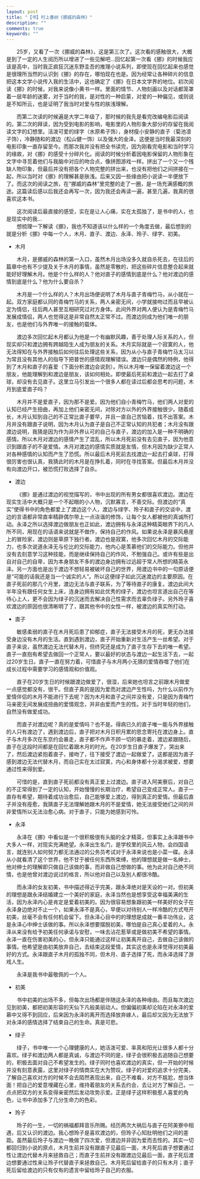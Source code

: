 ```yaml
---
layout: post
title: "【书】村上春树《挪威的森林》"
description: ""
comments: true
keywords: ""
---
```


&emsp;&emsp;25岁，又看了一次《挪威的森林》，这是第三次了。这次看的感触很大，大概是到了一定的人生阅历所以增进了一些见解吧…回忆起第一次看《挪》的时候我应该是高中，当时我正疯狂沉迷东野圭吾的推理小说系列，即使现在回忆起来也感觉是很理所当然的认识到《挪》的存在，哪怕现在也是。因为经常让各种碎片的信息把这本文学小说传入我的生活中，这也确定了《挪》在日本文学界的地位。初次阅读《挪》的时候，对我来说像小黄书一样。里面的情节、人物刻画以及对话都笼罩着一层年龄的迷雾，对于当时的我，是对性的一种启蒙，对爱的一种偏见，或则说是不知所云，也是证明了我当时对爱与性的肤浅理解。

&emsp;&emsp;而第二次读的时候遍是大学二年级了，那时候的我先是看完改编电影后阅读的。第二次的拜读，因为受到电影的影响，电影里的人物形象大部分的存留在我阅读文字的幻想里。活泼可爱的绿字（水原希子饰），身材瘦小安静的直子（菊池凛子饰），冷静随和的渡边（松山健一饰）以及强大的金泽。这便是当时我最深刻的电影印象一直存留至今。而那次我并没有把全书读完，因为刚看完电影和当时学习的缘故，对《挪》的感受十分碎片化。阅读的时候分析着因电影保留的人物形象在文字中寻觅着他们与我脑中对应的吻合点，像拼图游戏一样。拼出了一个又一个残缺人物印象，但最后并没有把各个人物完整的拼出来，也没有把他们之间拼接在一起，所以当时对《挪》的理解甚是肤浅。后来又因一些缘由把小说读一半便放下了。而这次的阅读之旅，在“挪威的森林”里完整的走了一圈，是一场充满感概的旅途。这篇读后感以后我还会再写一次，因为我还会再读一遍，甚至几遍，我真的很喜欢这本书。

&emsp;&emsp;这次阅读后最直接的感受，实在是让人心痛，实在太孤独了，是书中的人，也是现实中的我...
<br>
&emsp;&emsp;想梳理一下解读《挪》，我也不知道该以什么样的一个角度去做，最后想到的就是分析《挪》中每一个人，木月、直子、渡边、永泽、玲子、绿字、初美。
-  木月

&emsp;&emsp;木月，是挪威的森林的第一入口，虽然木月出场没多久就自杀死去，在往后的篇章中也有不少提及关于木月的事情，虽然是零散的，把这些碎片信息整合起来就能好好理解木月。他是个什么样的人？他对直子的感情到底是什么？他对渡边的感情到底是什么？他为什么要自杀？

&emsp;&emsp;木月是一个什么样的人？木月出场便说明了木月与直子青梅竹马，从小就在一起。双方家庭都认同的青梅竹马的关系，两人亲密无间，小学就接吻过而且早被认定为情侣，往后两人甚至互相研究过对方身体。此间外界对两人便认为是青梅竹马发展成情侣，两人也觉得这是非常自然太正常不过。而渡边则成为他们唯一的朋友，也是他们与外界唯一的接触的载体。

&emsp;&emsp;渡边多次回忆起木月都认为他是一个有幽默风趣，善于处理人际关系的人，但现实却只和渡边拥有跨越陌生人成为朋友的关系。木月实际就是一个寂寞的人，他无法得知在与外界接触后如何往后处理这些关系，因为从小与直子青梅竹马太习以为常且没有其他人的指导下把普世的感情观理解错误。渡边只是偶然的特例，他得到了木月和直子的喜爱（下面分析渡边会说到）。所以木月唯一保留着渡边这一个朋友，他能理解到和渡边是朋友，该如何相处。即使最后死前和渡边一起去打了桌球，却没有去见直子。这里立马引发出一个很多人都在读过后都会思考的问题，木月到底爱直子吗？

&emsp;&emsp;木月并不是爱直子，因为那不是爱。因为他们自小青梅竹马，他们两人对爱的认知已经产生扭曲，再加上他们亲密无间，对除对方以外的外界接触很少。随着成长，木月认知到自己的不正常比直子要早，并且一直自己苦恼着，找不出答案。木月并没有跟直子说明，因为木月认为直子是自己不正常认知的共犯者；木月没有跟渡边说明，我猜是因为作为非外界认可的自己与直子，渡边的加入是一种不明确的感情。所以木月对渡边的感情产生了混乱，所以木月死前没有去见直子，因为他意识到跟直子的不是爱情。木月对渡边的感情实质就是友情，但木月因为缺少正常人对各种感情的认知而产生了恐慌。所以最后木月死前去找渡边一起去打桌球，打得很厉害也很认真，我猜此时的木月是在挣扎着，同时在寻找答案。但最后木月并没有向渡边开口，被恐慌打败选择了自杀。

- 渡边

&emsp;&emsp;《挪》是通过渡边的视觉描写的，书中出现的所有男女都很喜欢渡边。渡边在现实生活中大概只是一个不起眼的小人物，沉默寡言，不善交际。但渡边的“真实”使得书中的角色都爱上了渡边这个人，渡边与绿字、玲子和直子的交谈中，渡边的言语都非常直率精辟偶尔带上一点诙谐的修饰，让每个女人都被他的真诚所打动。永泽之所以选择渡边做朋友也正如此，渡边拥有与永泽这种精英眼界下的凡人所不同，用现在的话语来说就是不做作，保持自己的作风。如果说永泽是暴风悬崖上的冒险家，渡边则是草原下独行者。渡边也是寂寞，他多次回忆木月的交际能力，也多次说道永泽无与伦比的交际能力，他内心是羡慕他们的交际能力。但他并没有去刻意学习这种技能，而是继续保持自己的作风，不勉强自己。或许有些是出自对自己的自卑，因为本身朋友不多的渡边身边拥有过远超于常人所想的精英永泽。另一方面也是出于渡边不想轻易被破坏自己的世界，用渡边书中的一句原话便是“可能的话我还是当一个诚实的人”。所以这便绿子如此沉迷渡边的主要原因。在直子死前的那几个月里，渡边无法与直子联系，为了等待直子的康复。渡边此间大半年没有跟任何女生上床，连身边拥有如此优秀的绿子，渡边也坦言道出自己在等待心上人，更不会因为绿子的沉迷而去解决自己性需求而去辜负绿子。另外玲子喜欢渡边的原因也很清晰明了了，跟其他书中的女性一样，被渡边的真实所打动。

 - 直子
 
&emsp;&emsp;敏感柔弱的直子在木月死后患了抑郁症，直子无法接受木月的死，更无办法接受身边没有木月的生活。直到遇到渡边，直子开始重新对生活产生一丝希望。对于直子来说，虽然渡边无法代替木月，但终究还是成为了直子生存下去的唯一希望。直子一直抱有希望去做回一个正常人，要以最好的状态与渡边一起生活下去，一起过20岁生日。直子一直在努力着，可惜直子与木月两小无猜的爱情吞噬了他们在成长过程中需要学习的感情观和价值观。

&emsp;&emsp;直子在20岁生日的时候跟渡边做爱了，很湿，后来她也坦言之前跟木月做爱一点感觉都没有，很干。但直子真的是因为爱而对渡边产生性吗，为什么以前作为爱情伴侣的木月不能进行下去呢？因为木月和直子之间并没有爱，只是因为青梅竹马亲密无间发展成扭曲的爱情观念，并非由爱而产生的性。对于当时年轻的他们，自然没有做爱成功。

&emsp;&emsp;而直子对渡边呢？真的是爱情吗？也不是。得病已久的直子唯一能与外界接触的人只有渡边了，遇到渡边后，直子把对木月日积月累的思念寄托在渡边身上。直子与木月多次在东京约会暴走，直子都不作声不顾一切的暴走着，渡边紧跟随后，直子在这段时间都是在回忆着跟木月的时光。在20岁生日直子爆发了，哭出来了，然后渡边紧抱着直子，接吻了，往下接受了渡边一起做爱了。这都是因为直子感到渡边无法代替木月，而自己实在太过寂寞，内心和身体都十分渴求被爱，想要通过性来得到爱。

&emsp;&emsp;可惜的是，直到直子死前都没有真正爱上过渡边。直子进入阿美寮后，对自己的不正常得到了一定的认知，开始慢慢的长期治疗，希望自己变成正常人。直子一直存有希望，期待着成功治愈后，自己能够爱上渡边，得到真正的爱情。但最后直子并没有痊愈，我猜直子无法理解她跟木月的不是爱情，她无法接受她们之间的并非爱情所以无法治愈心病。对于直子，只能为她感到可怜。

- 永泽

&emsp;&emsp;永泽在《挪》中看似是一个很积极很有头脑的全才精英，但事实上永泽跟书中大多人一样，对现实充满绝望。永泽出生名门，是学校里的风云人物，会四国语言，就连别人如何努力都无法通过的公务员考试对于永泽来说也是小菜一碟。永泽从小就看清了这个世界，他不甘于被任何东西所束缚，他的理想就是做一名绅士，他对绅士的理解即只做自己该做的事，而非做自己想做的事。他为此对自己绝不同情，也是他曾对渡边说过的格言，所以他对自己以及别人都很冷酷。

&emsp;&emsp;而永泽的女友初美，书中描述得近乎完美，跟永泽绝对是天设的一对。但初美的理想是跟永泽结婚建立一个美好的家庭，永泽当然也是想享受这幸福美满的生活，因为永泽内心是肯定是爱着初美的。因为很容易想象跟初美一样美好的女子在永泽身边绝对不止一个，如果永泽不是真心，早便以对待别人一样冷酷的方式甩开初美，丝毫不会有任何机会留下。但永泽心目中的的理想是成就一番丰功伟业，这是永泽心中绅士该做的事。所以永泽想要摆脱初美，哪怕是自己真心爱着的人。永泽从来没有给予初美任何承诺与安慰，一味去沾花惹草或是做初美不希望的事情。永泽一直在伤害初美的心，但永泽只能通过这样让初美离开自己，去做自己该做的事情。他希望是由初美放弃自己，去结束这段爱情，其实这也是永泽觉得对初美最好的方式。永泽跟直子木月的孤独不同，但木月、直子选择了死，而永泽选择了游戏人生。

&emsp;&emsp;永泽是我书中最敬佩的一个人。

- 初美

&emsp;&emsp;书中初美的出场不多，但每次出场都是伴随这永泽的各种缘由。而且每次渡边见到初美，都把初美形容的天仙下凡般美丽动人。但偏偏初美却沦陷在对永泽的爱慕中又得不到回应，后来因为永泽的离开而选择放弃嫁人，最后却又因为无法放下对永泽的感情选择了结束自己的生命。真是可悲。

- 绿子

&emsp;&emsp;绿子，书中唯一一个心理健康的人，她活泼可爱、率真和阳光让很多人都十分喜欢。绿子和渡边两人都是真诚，与渡边不同的是，绿子会很积极去追随自己想要的，积极去面对自己不希望发生的。绿子同时也喜欢渡边的真实，但一开始的时候并没有刻意表露，这里对绿子的情商实在大为赞叹。绿子的对爱的追求十分完美，了解自己喜欢对方的时候不会去陌然表现出来，自己不难看，对方不尴尬，想当体面！把自己的爱意埋藏在心里，维持着朋友的关系去约会，去让对方了解自己，一点点把双方的关系变得亲密然后发动攻势示爱。正是绿子这样积极惹人喜爱的角色，让书中添加多了几分生命力的色彩。

- 玲子

&emsp;&emsp;玲子的一生，一切的祸福都拜音乐所赐。经历两次大祸后与直子在阿美寮中相遇，后又认识的渡边。我心想玲子是喜欢渡边的，但玲子心知肚明他们之间的差距。虽然最后玲子与渡边一晚做了四次爱，但渡边并非因为爱而去性的。其实一切都回归到小说的原点，木月生前并没有跟直子见最后一面，木月死后直子想要通过性让渡边代替木月来拯救自己；而直子生前并没有跟渡边见最后一面，直子死后渡边想要通过性来让玲子代替直子来拯救自己。木月死后留给直子的只有木月；直子死后留给渡边的只有仅有的遗言中留给玲子自己的衣服。
